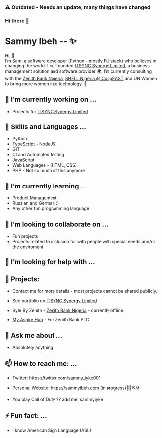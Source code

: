 ### :warning: **Outdated** - Needs an update, many things have changed

### Hi there 👋

# Sammy Ibeh -- ✨

Hi, 👋  <br /> I’m Sam, a software developer (Python - mostly Fullstack) who believes in changing the world. I co-founded  [ITSYNC Synergy Limited](https://www.itsync.ng), a business management solution and software provider 🌍. I’m currently consulting with the [Zenith Bank Nigeria](https://www.zenithbank.com/), [SHELL Nigeria @ CoopEAST](https://www.coopeastngr.com/index.asp) and UN Women to bring more women into technology. 🚀

## 🔭 I’m currently working on ...

- Projects for [ITSYNC Synergy Limited](https://www.itsync.ng)

## 🔭 Skills and Languages ...

- Python
- TypeScript - NodeJS
- GIT
- CI and Automated testing
- JavaScript
- Web Languages - (HTML, CSS)
- PHP - Not so much of this anymore


## 🌱 I’m currently learning ...

- Product Management
- Russian and German :)
- Any other fun programming language


## 👯 I’m looking to collaborate on ...
- Fun projects
- Projects related to inclusion for with people with special needs and/or the enviroment


## 🤔 I’m looking for help with ...


## 🌱 Projects: 


- Contact me for more details - most projects cannot be shared publicly.

- See portfolio on [ITSYNC Synergy Limited](https://www.itsync.ng)

- Syle By Zenith - [Zenith Bank Nigeria](https://www.zenithbank.com/) - currently offline

- [My Aspire Hub](https://myaspirehub.com/) - For Zenith Bank PLC 


## 💬 Ask me about ...

- Absolutely anything


## 📫 How to reach me: ...
- Twitter: https://twitter.com/sammy_iyke001
- Personal Website: https://sammyibeh.com (in progress)🚜🔩⛏⚒

- You play Call of Duty ?? add me: sammyiyke


## ⚡ Fun fact: ...
- I know American Sign Language (ASL)




<!--
**sammyiyke/sammyiyke** is a ✨ _special_ ✨ repository because its `README.md` (this file) appears on your GitHub profile.

Here are some ideas to get you started:

- 🔭 I’m currently working on ...
- 🌱 I’m currently learning ...
- 👯 I’m looking to collaborate on ...
- 🤔 I’m looking for help with ...
- 💬 Ask me about ...
- 📫 How to reach me: ...
- 😄 Pronouns: ...
- ⚡ Fun fact: ...
-->
